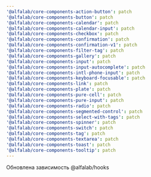 ```yaml
---
'@alfalab/core-components-action-button': patch
'@alfalab/core-components-button': patch
'@alfalab/core-components-calendar': patch
'@alfalab/core-components-calendar-input': patch
'@alfalab/core-components-checkbox': patch
'@alfalab/core-components-confirmation': patch
'@alfalab/core-components-confirmation-v1': patch
'@alfalab/core-components-filter-tag': patch
'@alfalab/core-components-gallery': patch
'@alfalab/core-components-input': patch
'@alfalab/core-components-input-autocomplete': patch
'@alfalab/core-components-intl-phone-input': patch
'@alfalab/core-components-keyboard-focusable': patch
'@alfalab/core-components-link': patch
'@alfalab/core-components-plate': patch
'@alfalab/core-components-pure-cell': patch
'@alfalab/core-components-pure-input': patch
'@alfalab/core-components-radio': patch
'@alfalab/core-components-segmented-control': patch
'@alfalab/core-components-select-with-tags': patch
'@alfalab/core-components-spinner': patch
'@alfalab/core-components-switch': patch
'@alfalab/core-components-tag': patch
'@alfalab/core-components-textarea': patch
'@alfalab/core-components-toast': patch
'@alfalab/core-components-tooltip': patch
---
```


Обновлена зависимость @alfalab/hooks
